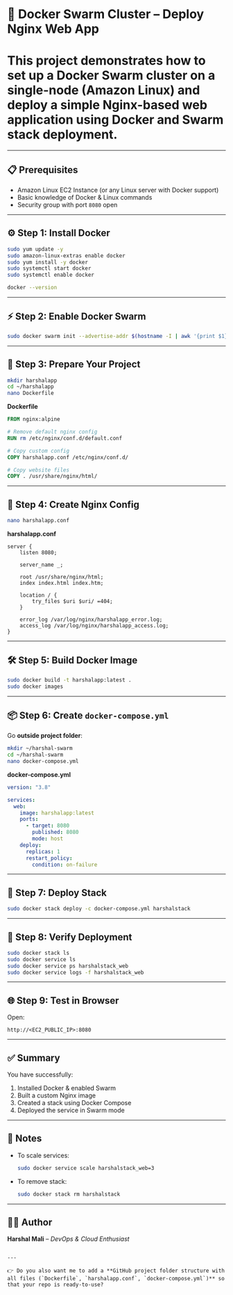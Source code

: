 


# 🚀 Docker Swarm Cluster – Deploy Nginx Web App

# This project demonstrates how to set up a **Docker Swarm cluster** on a single-node (Amazon Linux) and deploy a simple **Nginx-based web application** using Docker and Swarm stack deployment.

---

## 📋 Prerequisites
- Amazon Linux EC2 Instance (or any Linux server with Docker support)
- Basic knowledge of Docker & Linux commands
- Security group with port `8080` open

---

## ⚙️ Step 1: Install Docker
```bash
sudo yum update -y
sudo amazon-linux-extras enable docker
sudo yum install -y docker
sudo systemctl start docker
sudo systemctl enable docker

docker --version
````

---

## ⚡ Step 2: Enable Docker Swarm

```bash
sudo docker swarm init --advertise-addr $(hostname -I | awk '{print $1}')
```

---

## 📂 Step 3: Prepare Your Project

```bash
mkdir harshalapp
cd ~/harshalapp
nano Dockerfile
```

**Dockerfile**

```dockerfile
FROM nginx:alpine

# Remove default nginx config
RUN rm /etc/nginx/conf.d/default.conf

# Copy custom config
COPY harshalapp.conf /etc/nginx/conf.d/

# Copy website files
COPY . /usr/share/nginx/html/
```

---

## 📝 Step 4: Create Nginx Config

```bash
nano harshalapp.conf
```

**harshalapp.conf**

```nginx
server {
    listen 8080;

    server_name _;

    root /usr/share/nginx/html;
    index index.html index.htm;

    location / {
        try_files $uri $uri/ =404;
    }

    error_log /var/log/nginx/harshalapp_error.log;
    access_log /var/log/nginx/harshalapp_access.log;
}
```

---

## 🛠️ Step 5: Build Docker Image

```bash
sudo docker build -t harshalapp:latest .
sudo docker images
```

---

## 📦 Step 6: Create `docker-compose.yml`

Go **outside project folder**:

```bash
mkdir ~/harshal-swarm
cd ~/harshal-swarm
nano docker-compose.yml
```

**docker-compose.yml**

```yaml
version: "3.8"

services:
  web:
    image: harshalapp:latest
    ports:
      - target: 8080
        published: 8080
        mode: host
    deploy:
      replicas: 1
      restart_policy:
        condition: on-failure
```

---

## 🚀 Step 7: Deploy Stack

```bash
sudo docker stack deploy -c docker-compose.yml harshalstack
```

---

## 🔎 Step 8: Verify Deployment

```bash
sudo docker stack ls
sudo docker service ls
sudo docker service ps harshalstack_web
sudo docker service logs -f harshalstack_web
```

---

## 🌐 Step 9: Test in Browser

Open:

```
http://<EC2_PUBLIC_IP>:8080
```

---

## ✅ Summary

You have successfully:

1. Installed Docker & enabled Swarm
2. Built a custom Nginx image
3. Created a stack using Docker Compose
4. Deployed the service in Swarm mode

---

## 📌 Notes

* To scale services:

  ```bash
  sudo docker service scale harshalstack_web=3
  ```
* To remove stack:

  ```bash
  sudo docker stack rm harshalstack
  ```

---

## 🧑‍💻 Author

**Harshal Mali** – *DevOps & Cloud Enthusiast*

```

---

👉 Do you also want me to add a **GitHub project folder structure with all files (`Dockerfile`, `harshalapp.conf`, `docker-compose.yml`)** so that your repo is ready-to-use?
```
